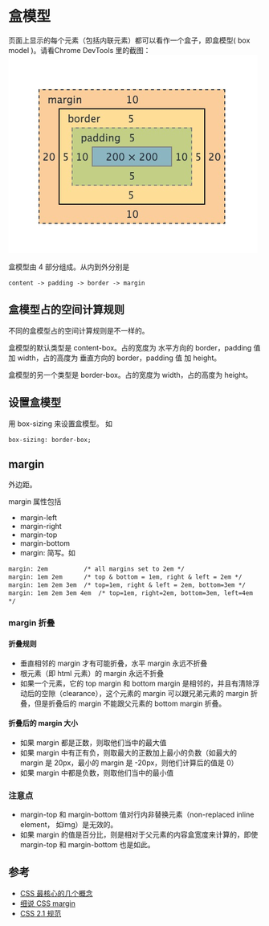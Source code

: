 # 盒模型
页面上显示的每个元素（包括内联元素）都可以看作一个盒子，即盒模型( box model )。请看Chrome DevTools 里的截图：    
![盒模型](box-model.png)

盒模型由 4 部分组成。从内到外分别是
```
content -> padding -> border -> margin
```

## 盒模型占的空间计算规则
不同的盒模型占的空间计算规则是不一样的。

盒模型的默认类型是 content-box。占的宽度为 水平方向的 border，padding 值 加 width，占的高度为 垂直方向的 border，padding 值 加 height。

盒模型的另一个类型是 border-box。占的宽度为 width，占的高度为 height。


## 设置盒模型
用 box-sizing 来设置盒模型。 如
```
box-sizing: border-box;
```

## margin
外边距。

margin 属性包括
* margin-left
* margin-right
* margin-top
* margin-bottom
* margin: 简写。如
```
margin: 2em          /* all margins set to 2em */
margin: 1em 2em      /* top & bottom = 1em, right & left = 2em */
margin: 1em 2em 3em  /* top=1em, right & left = 2em, bottom=3em */
margin: 1em 2em 3em 4em  /* top=1em, right=2em, bottom=3em, left=4em */
```

### margin 折叠
#### 折叠规则
* 垂直相邻的 margin 才有可能折叠，水平 margin 永远不折叠
* 根元素（即 html 元素）的 margin 永远不折叠
* 如果一个元素，它的 top margin 和 bottom margin 是相邻的，并且有清除浮动后的空隙（clearance），这个元素的 margin 可以跟兄弟元素的 margin 折叠，但是折叠后的 margin 不能跟父元素的 bottom margin 折叠。

#### 折叠后的 margin 大小
* 如果 margin 都是正数，则取他们当中的最大值
* 如果 margin 中有正有负，则取最大的正数加上最小的负数（如最大的 margin 是 20px，最小的 margin 是 -20px，则他们计算后的值是 0）
* 如果 margin 中都是负数，则取他们当中的最小值

### 注意点
* margin-top 和 margin-bottom 值对行内非替换元素（non-replaced inline element， 如img）是无效的。
* 如果 margin 的值是百分比，则是相对于父元素的内容盒宽度来计算的，即使 margin-top 和 margin-bottom 也是如此。

## 参考
* [CSS 最核心的几个概念](http://www.jianshu.com/p/3a18fcd9fcda?search_token=079525c515d193f008c9963224ab3a325b80f147b50ce129113c3a88f75b8bfa)
* [细说 CSS margin](https://blog.coding.net/blog/css-margin)
* [CSS 2.1 规范](http://www.ayqy.net/doc/css2-1/box.html#box-dimensions)
